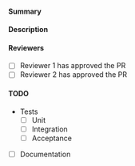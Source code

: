 #### Summary
<!-- provide a short summary of your changes -->

#### Description
<!-- _describe the changes in this PR here and provide some context_ -->

#### Reviewers
<!-- The persons assigned to review this PR should mark their item as done when they are happy with this PR to be merged -->

- [ ] Reviewer 1 has approved the PR
- [ ] Reviewer 2 has approved the PR

#### TODO

- Tests
    - [ ] Unit
    - [ ] Integration
    - [ ] Acceptance
- [ ] Documentation
